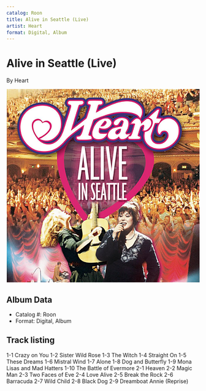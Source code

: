 ```yaml
---
catalog: Roon
title: Alive in Seattle (Live)
artist: Heart
format: Digital, Album
---
```


# Alive in Seattle (Live)

By Heart

![](../../assets/albumcovers/Heart-Alive_in_Seattle_Live.png)

## Album Data

- Catalog #: Roon
- Format: Digital, Album


## Track listing


1-1 Crazy on You
1-2 Sister Wild Rose
1-3 The Witch
1-4 Straight On
1-5 These Dreams
1-6 Mistral Wind
1-7 Alone
1-8 Dog and Butterfly
1-9 Mona Lisas and Mad Hatters
1-10 The Battle of Evermore
2-1 Heaven
2-2 Magic Man
2-3 Two Faces of Eve
2-4 Love Alive
2-5 Break the Rock
2-6 Barracuda
2-7 Wild Child
2-8 Black Dog
2-9 Dreamboat Annie (Reprise)


